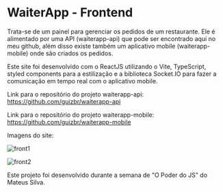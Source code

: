 # WaiterApp - Frontend
Trata-se de um painel para gerenciar os pedidos de um restaurante. Ele é alimentado por uma API (waiterapp-api) que pode ser encontrado aqui no meu github, além disso existe também um aplicativo mobile (waiterapp-mobile) onde são criados os pedidos.
 
Este site foi desenvolvido com o ReactJS utilizando o Vite, TypeScript, styled components para a estilização e a biblioteca Socket.IO para fazer a comunicação em tempo real com o aplicativo mobile.

Link para o repositório do projeto waiterapp-api: https://github.com/guizbr/waiterapp-api

Link para o repositório do projeto waiterapp-mobile: https://github.com/guizbr/waiterapp-mobile

Imagens do site:


![front1](https://user-images.githubusercontent.com/55899678/222971223-6cd4a053-6356-4262-ac13-0aaa93db0c1d.png)

![front2](https://user-images.githubusercontent.com/55899678/222971229-12c38695-b0bd-4c4e-8dc2-95c7644de448.png)

Este projeto foi desenvolvido durante a semana de "O Poder do JS" do Mateus Silva.
